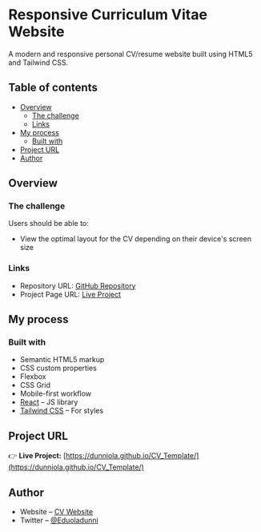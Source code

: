 # Responsive Curriculum Vitae Website

A modern and responsive personal CV/resume website built using HTML5 and Tailwind CSS.

## Table of contents

- [Overview](#overview)
  - [The challenge](#the-challenge)
  - [Links](#links)
- [My process](#my-process)
  - [Built with](#built-with)
- [Project URL](#project-url)
- [Author](#author)

## Overview

### The challenge

Users should be able to:

- View the optimal layout for the CV depending on their device's screen size

### Links

- Repository URL: [GitHub Repository](https://github.com/Dunniola/CV_Template)
- Project Page URL: [Live Project](https://dunniola.github.io/CV_Template/)

## My process

### Built with

- Semantic HTML5 markup
- CSS custom properties
- Flexbox
- CSS Grid
- Mobile-first workflow
- [React](https://reactjs.org/) – JS library
- [Tailwind CSS](https://tailwindcss.com/) – For styles

## Project URL

👉 **Live Project:** [https://dunniola.github.io/CV_Template/](https://dunniola.github.io/CV_Template/)

## Author

- Website – [CV Website](https://dunniola.github.io/CV_Template/)
- Twitter – [@Eduoladunni](https://www.twitter.com/Eduoladunni)
